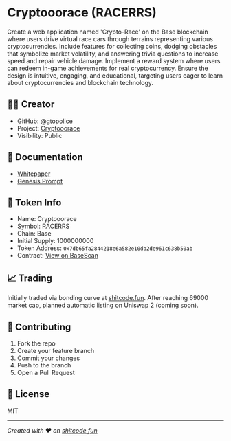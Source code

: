 # Cryptooorace (RACERRS)

Create a web application named 'Crypto-Race' on the Base blockchain where users drive virtual race cars through terrains representing various cryptocurrencies. Include features for collecting coins, dodging obstacles that symbolize market volatility, and answering trivia questions to increase speed and repair vehicle damage. Implement a reward system where users can redeem in-game achievements for real cryptocurrency. Ensure the design is intuitive, engaging, and educational, targeting users eager to learn about cryptocurrencies and blockchain technology.

## 👨‍💻 Creator
- GitHub: [@gtopolice](https://github.com/gtopolice)
- Project: [Cryptooorace](https://github.com/shitcode-fun/crryptorade)
- Visibility: Public

## 📄 Documentation
- [Whitepaper](./Whitepaper.md)
- [Genesis Prompt](./GenesisPrompt.md)


## 🚀 Token Info
- Name: Cryptooorace
- Symbol: RACERRS
- Chain: Base
- Initial Supply: 1000000000
- Token Address: `0x7db65fa2844218e6a582e10db2de961c638b50ab`
- Contract: [View on BaseScan](https://basescan.org/address/0x7db65fa2844218e6a582e10db2de961c638b50ab)

## 📈 Trading
Initially traded via bonding curve at [shitcode.fun](https://shitcode.fun).
After reaching 69000 market cap, planned automatic listing on Uniswap 2 (coming soon).

## 🤝 Contributing
1. Fork the repo
2. Create your feature branch
3. Commit your changes
4. Push to the branch
5. Open a Pull Request

## 📜 License
MIT

---
*Created with ❤️ on [shitcode.fun](https://shitcode.fun)*